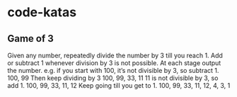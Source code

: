 # code-katas

## Game of 3
Given any number, repeatedly divide the number by 3 till you reach 1. 
Add or subtract 1 whenever division by 3 is not possible. 
At each stage output the number.
e.g. if you start with 100, it’s not divisible by 3, so subtract 1.
100, 99
Then keep dividing by 3
100, 99, 33, 11
11 is not divisible by 3, so add 1.
100, 99, 33, 11, 12
Keep going till you get to 1.
100, 99, 33, 11, 12, 4, 3, 1